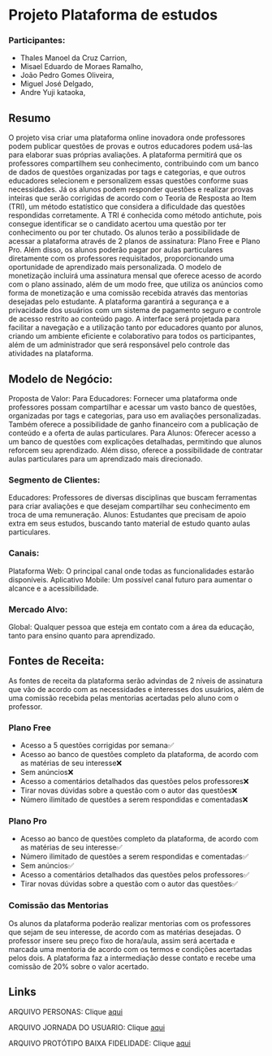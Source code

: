 # Projeto Plataforma de estudos



### Participantes:

- Thales Manoel da Cruz Carrion,
- Misael Eduardo de Moraes Ramalho,
- João Pedro Gomes Oliveira,
- Miguel  José Delgado,
- Andre Yuji kataoka,



## Resumo
O projeto visa criar uma plataforma online inovadora onde professores podem publicar questões de provas e outros educadores podem usá-las para elaborar suas próprias avaliações. A plataforma permitirá que os professores compartilhem seu conhecimento, contribuindo com um banco de dados de questões organizadas por tags e categorias, e que outros educadores selecionem e personalizem essas questões conforme suas necessidades. Já os alunos podem responder questões e realizar provas inteiras que serão corrigidas de acordo com o Teoria de Resposta ao Item (TRI), um método estatístico que considera a dificuldade das questões respondidas corretamente. A TRI é conhecida como método antichute, pois consegue identificar se o candidato acertou uma questão por ter conhecimento ou por ter chutado.  Os alunos terão a possibilidade de acessar a plataforma através de 2 planos de assinatura: Plano Free e Plano Pro. Além disso, os alunos poderão pagar por aulas particulares diretamente com os professores requisitados, proporcionando uma oportunidade de aprendizado mais personalizada. O modelo de monetização incluirá uma assinatura mensal que oferece acesso de acordo com o plano assinado, além de um modo free, que utiliza os anúncios como forma de monetização e uma comissão recebida através das mentorias desejadas pelo estudante. A plataforma garantirá a segurança e a privacidade dos usuários com um sistema de pagamento seguro e controle de acesso restrito ao conteúdo pago. A interface será projetada para facilitar a navegação e a utilização tanto por educadores quanto por alunos, criando um ambiente eficiente e colaborativo para todos os participantes, além de um administrador que será responsável pelo controle das atividades na plataforma.

## Modelo de Negócio:

Proposta de Valor:
Para Educadores: Fornecer uma plataforma onde professores possam compartilhar e acessar um vasto banco de questões, organizadas por tags e categorias, para uso em avaliações personalizadas. Também oferece a possibilidade de ganho financeiro com a publicação de conteúdo e a oferta de aulas particulares.
Para Alunos: Oferecer acesso a um banco de questões com explicações detalhadas, permitindo que alunos reforcem seu aprendizado. Além disso, oferece a possibilidade de contratar aulas particulares para um aprendizado mais direcionado.

### Segmento de Clientes:
Educadores: Professores de diversas disciplinas que buscam ferramentas para criar avaliações e que desejam compartilhar seu conhecimento em troca de uma remuneração.
Alunos: Estudantes que precisam de apoio extra em seus estudos, buscando tanto material de estudo quanto aulas particulares.

### Canais:
Plataforma Web: O principal canal onde todas as funcionalidades estarão disponíveis.
Aplicativo Mobile: Um possível canal futuro para aumentar o alcance e a acessibilidade.


### Mercado Alvo:
Global: Qualquer pessoa que esteja em contato com a área da educação, tanto para ensino quanto para aprendizado. 


## Fontes de Receita:
As fontes de receita da plataforma serão advindas de 2 níveis de assinatura que vão de acordo com as necessidades e interesses dos usuários, além de uma comissão recebida pelas mentorias acertadas pelo aluno com o professor.

### Plano Free
- Acesso a 5 questões corrigidas por semana✅
- Acesso ao banco de questões completo da plataforma, de acordo com as matérias de seu interesse❌
- Sem anúncios❌
- Acesso a comentários detalhados das questões pelos professores❌
- Tirar novas dúvidas sobre a questão com o autor das questões❌
- Número ilimitado de questões a serem respondidas e comentadas❌

### Plano Pro
- Acesso ao banco de questões completo da plataforma, de acordo com as matérias de seu interesse✅
- Número ilimitado de questões a serem respondidas e comentadas✅
- Sem anúncios✅
- Acesso a comentários detalhados das questões pelos professores✅
- Tirar novas dúvidas sobre a questão com o autor das questões✅

### Comissão das Mentorias
Os alunos da plataforma poderão realizar mentorias com os professores que sejam de seu interesse, de acordo com as matérias desejadas. O professor insere seu preço fixo de hora/aula, assim será acertada e marcada uma mentoria de acordo com os termos e condições acertadas pelos dois. A plataforma faz a intermediação desse contato e recebe uma comissão de 20% sobre o valor acertado.


## Links
ARQUIVO PERSONAS: Clique [aqui](https://docs.google.com/document/d/19n6_tmkUlwAOwde87S4E9ORlzxiiwaUX3Wo64fDT1bU/edit?usp=sharing)

ARQUIVO JORNADA DO USUARIO: Clique [aqui](https://docs.google.com/document/d/1AVM99d2UC9CbVzJ32PNqugadAl6dbmVR/edit?usp=sharing&ouid=106791850000732094161&rtpof=true&sd=true)

ARQUIVO PROTÓTIPO BAIXA FIDELIDADE: Clique [aqui](https://www.canva.com/design/DAGS7j8s2v4/vBhoi4q9Q46A_VuTnUV92A/view?utm_content=DAGS7j8s2v4&utm_campaign=designshare&utm_medium=link&utm_source=editor)

